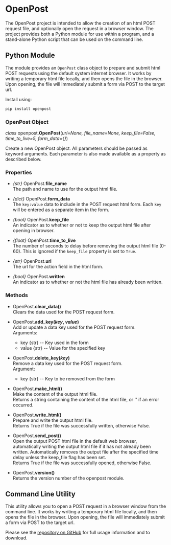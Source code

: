 # OpenPost

The OpenPost project is intended to allow the creation of an html POST request file, and optionally open the request
in a browser window.  The project provides both a Python module for use within a program, and a stand-alone Python
script that can be used on the command line.

## Python Module

The module provides an ``OpenPost`` class object to prepare and submit html POST requests using the default system internet browser.
It works by writing a temporary html file locally, and then opens the file in the browser.  Upon opening, the file will immediately
submit a form via POST to the target url.

Install using:

``` sh
pip install openpost
```

### OpenPost Object

*class* openpost.**OpenPost**(*url=None, file_name=None, keep_file=False, time_to_live=5, form_data={}*)

Create a new OpenPost object. All parameters should be passed as keyword arguments. Each parameter is also made available
as a property as described below.

### Properties

- *{str}* OpenPost.**file_name**  
The path and name to use for the output html file.

- *{dict}* OpenPost.**form_data**  
The `key:value` data to include in the POST request html form.  Each `key` will be entered as a separate item in the form.

- *{bool}* OpenPost.**keep_file**  
An indicator as to whether or not to keep the output html file after opening in browser.

- *{float}* OpenPost.**time_to_live**  
The number of seconds to delay before removing the output html file (0-60).  This is ignored if the `keep_file` property is set to `True`.

- *{str}* OpenPost.**url**  
The url for the action field in the html form.

- *{bool}* OpenPost.**written**  
An indicator as to whether or not the html file has already been written.

### Methods

- OpenPost.**clear_data()**  
Clears the data used for the POST request form.

- OpenPost.**add_key(*key*, *value*)**  
Add or update a data key used for the POST request form.  
Arguments:

  - key {str} -- Key used in the form
  - value {str} -- Value for the specified key

- OpenPost.**delete_key(*key*)**  
Remove a data key used for the POST request form.  
Argument:

  - key {str} -- Key to be removed from the form

- OpenPost.**make_html()**  
Make the content of the output html file.  
Returns a string containing the content of the html file, or '' if an error occurred.

- OpenPost.**write_html()**  
Prepare and write the output html file.  
Returns True if the file was successfully written, otherwise False.

- OpenPost.**send_post()**  
Open the output POST html file in the default web browser, automatically writing the output html file if it has not already been written.
Automatically removes the output file after the specified time delay unless the keep_file flag has been set.  
Returns True if the file was successfully opened, otherwise False.

- OpenPost.**version()**  
Returns the version number of the openpost module.

## Command Line Utility

This utility allows you to open a POST request in a browser window from the command line.  It works by writing a
temporary html file locally, and then opens the file in the browser.  Upon opening, the file will immediately submit
a form via POST to the target url.

Please see the [repository on GitHub](https://github.com/rdswift/OpenPost/tree/master/cli) for full usage information and to download.
